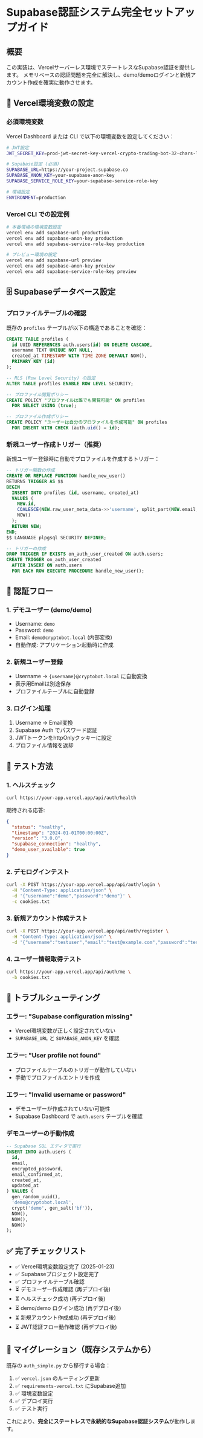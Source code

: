 # Supabase認証システム完全セットアップガイド

## 概要

この実装は、Vercelサーバーレス環境でステートレスなSupabase認証を提供します。
メモリベースの認証問題を完全に解決し、demo/demoログインと新規アカウント作成を確実に動作させます。

## 🔧 Vercel環境変数の設定

### 必須環境変数

Vercel Dashboard または CLI で以下の環境変数を設定してください：

```bash
# JWT設定
JWT_SECRET_KEY=prod-jwt-secret-key-vercel-crypto-trading-bot-32-chars-long

# Supabase設定 (必須)
SUPABASE_URL=https://your-project.supabase.co
SUPABASE_ANON_KEY=your-supabase-anon-key
SUPABASE_SERVICE_ROLE_KEY=your-supabase-service-role-key

# 環境設定
ENVIRONMENT=production
```

### Vercel CLI での設定例

```bash
# 本番環境の環境変数設定
vercel env add supabase-url production
vercel env add supabase-anon-key production
vercel env add supabase-service-role-key production

# プレビュー環境の設定
vercel env add supabase-url preview
vercel env add supabase-anon-key preview
vercel env add supabase-service-role-key preview
```

## 🗄️ Supabaseデータベース設定

### プロファイルテーブルの確認

既存の `profiles` テーブルが以下の構造であることを確認：

```sql
CREATE TABLE profiles (
  id UUID REFERENCES auth.users(id) ON DELETE CASCADE,
  username TEXT UNIQUE NOT NULL,
  created_at TIMESTAMP WITH TIME ZONE DEFAULT NOW(),
  PRIMARY KEY (id)
);

-- RLS (Row Level Security) の設定
ALTER TABLE profiles ENABLE ROW LEVEL SECURITY;

-- プロファイル閲覧ポリシー
CREATE POLICY "プロファイルは誰でも閲覧可能" ON profiles
  FOR SELECT USING (true);

-- プロファイル作成ポリシー
CREATE POLICY "ユーザーは自分のプロファイルを作成可能" ON profiles
  FOR INSERT WITH CHECK (auth.uid() = id);
```

### 新規ユーザー作成トリガー（推奨）

新規ユーザー登録時に自動でプロファイルを作成するトリガー：

```sql
-- トリガー関数の作成
CREATE OR REPLACE FUNCTION handle_new_user()
RETURNS TRIGGER AS $$
BEGIN
  INSERT INTO profiles (id, username, created_at)
  VALUES (
    NEW.id,
    COALESCE(NEW.raw_user_meta_data->>'username', split_part(NEW.email, '@', 1)),
    NOW()
  );
  RETURN NEW;
END;
$$ LANGUAGE plpgsql SECURITY DEFINER;

-- トリガーの作成
DROP TRIGGER IF EXISTS on_auth_user_created ON auth.users;
CREATE TRIGGER on_auth_user_created
  AFTER INSERT ON auth.users
  FOR EACH ROW EXECUTE PROCEDURE handle_new_user();
```

## 🔐 認証フロー

### 1. デモユーザー (demo/demo)

- Username: `demo`
- Password: `demo`
- Email: `demo@cryptobot.local` (内部変換)
- 自動作成: アプリケーション起動時に作成

### 2. 新規ユーザー登録

- Username → `{username}@cryptobot.local` に自動変換
- 表示用Emailは別途保存
- プロファイルテーブルに自動登録

### 3. ログイン処理

1. Username → Email変換
2. Supabase Auth でパスワード認証
3. JWTトークンをhttpOnlyクッキーに設定
4. プロファイル情報を返却

## 🧪 テスト方法

### 1. ヘルスチェック

```bash
curl https://your-app.vercel.app/api/auth/health
```

期待される応答:

```json
{
  "status": "healthy",
  "timestamp": "2024-01-01T00:00:00Z",
  "version": "3.0.0",
  "supabase_connection": "healthy",
  "demo_user_available": true
}
```

### 2. デモログインテスト

```bash
curl -X POST https://your-app.vercel.app/api/auth/login \
  -H "Content-Type: application/json" \
  -d '{"username":"demo","password":"demo"}' \
  -c cookies.txt
```

### 3. 新規アカウント作成テスト

```bash
curl -X POST https://your-app.vercel.app/api/auth/register \
  -H "Content-Type: application/json" \
  -d '{"username":"testuser","email":"test@example.com","password":"testpass123"}'
```

### 4. ユーザー情報取得テスト

```bash
curl https://your-app.vercel.app/api/auth/me \
  -b cookies.txt
```

## 🚨 トラブルシューティング

### エラー: "Supabase configuration missing"

- Vercel環境変数が正しく設定されていない
- `SUPABASE_URL` と `SUPABASE_ANON_KEY` を確認

### エラー: "User profile not found"

- プロファイルテーブルのトリガーが動作していない
- 手動でプロファイルエントリを作成

### エラー: "Invalid username or password"

- デモユーザーが作成されていない可能性
- Supabase Dashboard で `auth.users` テーブルを確認

### デモユーザーの手動作成

```sql
-- Supabase SQL エディタで実行
INSERT INTO auth.users (
  id,
  email,
  encrypted_password,
  email_confirmed_at,
  created_at,
  updated_at
) VALUES (
  gen_random_uuid(),
  'demo@cryptobot.local',
  crypt('demo', gen_salt('bf')),
  NOW(),
  NOW(),
  NOW()
);
```

## ✅ 完了チェックリスト

- ✅ Vercel環境変数設定完了 (2025-01-23)
- ✅ Supabaseプロジェクト設定完了
- ✅ プロファイルテーブル確認
- ⏳ デモユーザー作成確認 (再デプロイ後)
- ⏳ ヘルスチェック成功 (再デプロイ後)
- ⏳ demo/demo ログイン成功 (再デプロイ後)
- ⏳ 新規アカウント作成成功 (再デプロイ後)
- ⏳ JWT認証フロー動作確認 (再デプロイ後)

## 🔄 マイグレーション（既存システムから）

既存の `auth_simple.py` から移行する場合：

1. ✅ `vercel.json` のルーティング更新
2. ✅ `requirements-vercel.txt` にSupabase追加
3. ✅ 環境変数設定
4. ✅ デプロイ実行
5. ✅ テスト実行

これにより、**完全にステートレスで永続的なSupabase認証システム**が動作します。
